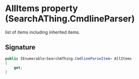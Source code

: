 # AllItems property (SearchAThing.CmdlineParser)
list of items including inherited items.

## Signature
```csharp
public IEnumerable<SearchAThing.CmdlineParseItem> AllItems
{
    get;
}
```
